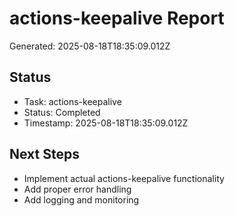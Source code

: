 # actions-keepalive Report

Generated: 2025-08-18T18:35:09.012Z

## Status
- Task: actions-keepalive
- Status: Completed
- Timestamp: 2025-08-18T18:35:09.012Z

## Next Steps
- Implement actual actions-keepalive functionality
- Add proper error handling
- Add logging and monitoring
